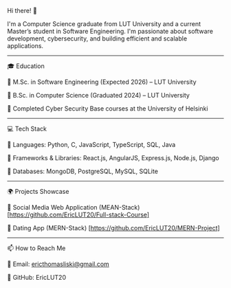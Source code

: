 Hi there! 👋

I'm a Computer Science graduate from LUT University and a current Master’s student in Software Engineering. I'm passionate about software development, cybersecurity, and building efficient and scalable applications.

---

🎓 Education

🔹 M.Sc. in Software Engineering (Expected 2026) – LUT University

🔹 B.Sc. in Computer Science (Graduated 2024) – LUT University

🔹 Completed Cyber Security Base courses at the University of Helsinki

---

💻 Tech Stack

🔹 Languages: Python, C, JavaScript, TypeScript, SQL, Java

🔹 Frameworks & Libraries: React.js, AngularJS, Express.js, Node.js, Django

🔹 Databases: MongoDB, PostgreSQL, MySQL, SQLite

---

🌍 Projects Showcase

🔹 Social Media Web Application (MEAN-Stack) [https://github.com/EricLUT20/Full-stack-Course]

🔹 Dating App (MERN-Stack) [https://github.com/EricLUT20/MERN-Project]

---

📫 How to Reach Me

🔹 Email: ericthomasliski@gmail.com

🔹 GitHub: EricLUT20
